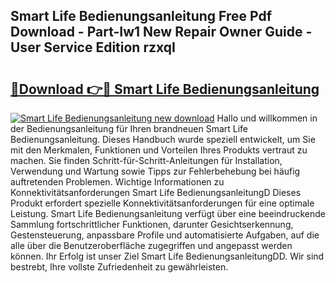 ## Smart Life Bedienungsanleitung Free Pdf Download - Part-Iw1 New Repair Owner Guide - User Service Edition rzxqI

# <h2><a href="http://df2pdy.blite.top/?on=Smart+Life+Bedienungsanleitung">🔗Download 👉🔴 Smart Life Bedienungsanleitung</a></h2>

[![Smart Life Bedienungsanleitung new download](https://i.imgur.com/lujVjoI.png)](http://df2pdy.blite.top/?on=Smart+Life+Bedienungsanleitung)
Hallo und willkommen in der Bedienungsanleitung für Ihren brandneuen Smart Life Bedienungsanleitung. Dieses Handbuch wurde speziell entwickelt, um Sie mit den Merkmalen, Funktionen und Vorteilen Ihres Produkts vertraut zu machen. Sie finden Schritt-für-Schritt-Anleitungen für Installation, Verwendung und Wartung sowie Tipps zur Fehlerbehebung bei häufig auftretenden Problemen. Wichtige Informationen zu Konnektivitätsanforderungen Smart Life BedienungsanleitungD Dieses Produkt erfordert spezielle Konnektivitätsanforderungen für eine optimale Leistung. Smart Life Bedienungsanleitung verfügt über eine beeindruckende Sammlung fortschrittlicher Funktionen, darunter Gesichtserkennung, Gestensteuerung, anpassbare Profile und automatisierte Aufgaben, auf die alle über die Benutzeroberfläche zugegriffen und angepasst werden können. Ihr Erfolg ist unser Ziel Smart Life BedienungsanleitungDD. Wir sind bestrebt, Ihre vollste Zufriedenheit zu gewährleisten.
